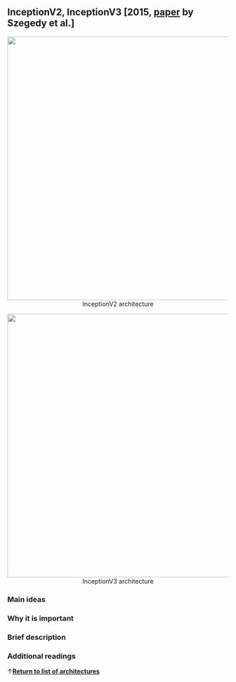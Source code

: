 ## InceptionV2, InceptionV3 [2015, [paper](https://arxiv.org/abs/1512.00567) by Szegedy et al.]

<p align="center">
  <img src="https://github.com/pechyonkin/key-dl-architectures/blob/master/images/inceptionv2.png" width="600"><br/>
  InceptionV2 architecture
</p>

<p align="center">
  <img src="https://github.com/pechyonkin/key-dl-architectures/blob/master/images/inceptionv3.png" width="600"><br/>
  InceptionV3 architecture
</p>

### **Main ideas**

### **Why it is important**

### **Brief description**

### **Additional readings**

↑[**Return to list of architectures**](/README.md)
